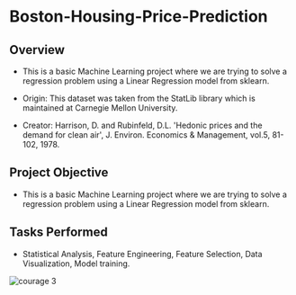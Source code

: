 # Boston-Housing-Price-Prediction

## Overview
* This is a basic Machine Learning project where we are trying to solve a regression problem using a Linear Regression model from sklearn.

* Origin: This dataset was taken from the StatLib library which is maintained at Carnegie Mellon University.
* Creator: Harrison, D. and Rubinfeld, D.L. 'Hedonic prices and the demand for clean air', J. Environ. Economics & Management, vol.5, 81-102, 1978.

## Project Objective
* This is a basic Machine Learning project where we are trying to solve a regression problem using a Linear Regression model from sklearn. 

## Tasks Performed
* Statistical Analysis, Feature Engineering, Feature Selection, Data Visualization, Model training.

![courage 3](https://user-images.githubusercontent.com/86545677/226271365-8c193de5-4ff0-4488-9138-9ea9748c6087.png)
